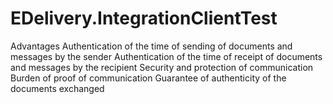 # EDelivery.IntegrationClientTest

Advantages
Authentication of the time of sending of documents and messages by the sender
Authentication of the time of receipt of documents and messages by the recipient
Security and protection of communication
Burden of proof of communication
Guarantee of authenticity of the documents exchanged

